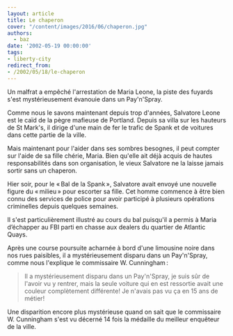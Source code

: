 ```yaml
---
layout: article
title: Le chaperon
cover: "/content/images/2016/06/chaperon.jpg"
authors:
  - baz
date: '2002-05-19 00:00:00'
tags:
- liberty-city
redirect_from:
- /2002/05/18/le-chaperon
---
```


Un malfrat a empêché l'arrestation de Maria Leone, la piste des fuyards s'est mystérieusement évanouie dans un Pay'n'Spray.

Comme nous le savons maintenant depuis trop d'années, Salvatore Leone est le caïd de la pègre mafieuse de Portland. Depuis sa villa sur les hauteurs de St Mark's, il dirige d'une main de fer le trafic de Spank et de voitures dans cette partie de la ville.

Mais maintenant pour l'aider dans ses sombres besognes, il peut compter sur l'aide de sa fille chérie, Maria. Bien qu'elle ait déjà acquis de hautes responsabilités dans son organisation, le vieux Salvatore ne la laisse jamais sortir sans un chaperon.

Hier soir, pour le « Bal de la Spank », Salvatore avait envoyé une nouvelle figure du « milieu » pour escorter sa fille. Cet homme commence à être bien connu des services de police pour avoir participé à plusieurs opérations criminelles depuis quelques semaines.

Il s'est particulièrement illustré au cours du bal puisqu'il a permis à Maria d’échapper au FBI parti en chasse aux dealers du quartier de Atlantic Quays.

Après une course poursuite acharnée à bord d'une limousine noire dans nos rues paisibles, il a mystérieusement disparu dans un Pay'n'Spray, comme nous l'explique le commissaire W. Cunningham :

> Il a mystérieusement disparu dans un Pay'n'Spray, je suis sûr de l'avoir vu y rentrer, mais la seule voiture qui en est ressortie avait une couleur complètement différente! Je n'avais pas vu ça en 15 ans de métier!

Une disparition encore plus mystérieuse quand on sait que le commissaire W. Cunningham s'est vu décerné 14 fois la médaille du meilleur enquêteur de la ville.
